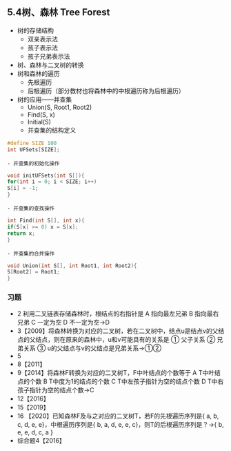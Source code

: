 ## 5.4树、森林 Tree Forest
- 树的存储结构
    - 双亲表示法
    - 孩子表示法
    - 孩子兄弟表示法
- 树、森林与二叉树的转换
- 树和森林的遍历
    - 先根遍历
    - 后根遍历（部分教材也将森林中的中根遍历称为后根遍历）
- 树的应用——并查集
    - Union(S, Root1, Root2)
    - Find(S, x)
    - Initial(S)
    - 并查集的结构定义
 ```c
#define SIZE 100
int UFSets[SIZE];
```
    - 并查集的初始化操作
```c
void initUFSets(int S[]){
for(int i = 0; i < SIZE; i++)
S[i] = -1;
}
```
    - 并查集的查找操作
```c
int Find(int S[], int x){
if(S[x] >= 0) x = S[x];
return x;
}
```
    - 并查集的合并操作
```c
void Union(int S[], int Root1, int Root2){
S[Root2] = Root1;
}
```
### 习题
- 2 利用二叉链表存储森林时，根结点的右指针是
A 指向最左兄弟
B 指向最右兄弟
C 一定为空
D 不一定为空→D
- 3【2009】将森林转换为对应的二叉树，若在二叉树中，结点u是结点v的父结点的父结点，则在原来的森林中，u和v可能具有的关系是
① 父子关系
② 兄弟关系
③ u的父结点与v的父结点是兄弟关系→①②
- 5
- 8【2011】
- 9【2014】将森林F转换为对应的二叉树T，F中叶结点的个数等于
A T中叶结点的个数
B T中度为1的结点的个数
C T中左孩子指针为空的结点个数
D T中右孩子指针为空的结点个数→C
- 12【2016】
- 15【2019】
- 16 【2020】已知森林F及与之对应的二叉树T，若F的先根遍历序列是{ a, b, c, d, e, e}，中根遍历序列是{ b, a, d, e, e, c}，则T的后根遍历序列是？→{ b, e, e, d, c, a }
- 综合题4【2016】